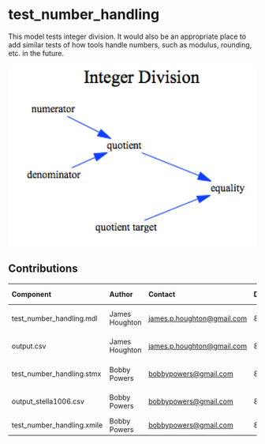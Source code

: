 test_number_handling
====================
This model tests integer division. 
It would also be an appropriate place to add similar tests of how tools handle numbers,
such as modulus, rounding, etc. in the future.

![Vensim screenshot](vensim_screenshot.png)


Contributions
-------------

| Component                  | Author          | Contact                    | Date    | Software Version        |
|:-------------------------- |:--------------- |:-------------------------- |:------- |:----------------------- |
| test_number_handling.mdl   | James Houghton  | james.p.houghton@gmail.com | 8/27/15 | Vensim DSS 6.3 for Mac  |
| output.csv                 | James Houghton  | james.p.houghton@gmail.com | 8/27/15 | Vensim DSS 6.3 for Mac  |
| test_number_handling.stmx  | Bobby Powers    | bobbypowers@gmail.com      | 8/28/15 | Stella 10.0.6 for Win   |
| output_stella1006.csv      | Bobby Powers    | bobbypowers@gmail.com      | 8/28/15 | Stella 10.0.6 for Win   |
| test_number_handling.xmile | Bobby Powers    | bobbypowers@gmail.com      | 8/28/15 | xmileconv v0.1.0        |
